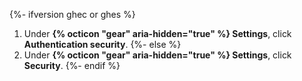 {%- ifversion ghec or ghes %}
1. Under **{% octicon "gear" aria-hidden="true" %} Settings**, click **Authentication security**.
{%- else %}
1. Under **{% octicon "gear" aria-hidden="true" %} Settings**, click **Security**.
{%- endif %}

